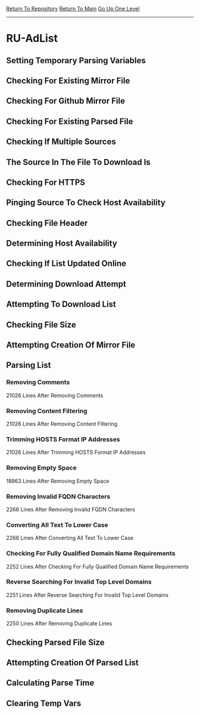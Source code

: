 [Return To Repository](https://github.com/deathbybandaid/piholeparser/)
[Return To Main](https://github.com/deathbybandaid/piholeparser/blob/master/RecentRunLogs/Mainlog.md)
[Go Up One Level](https://github.com/deathbybandaid/piholeparser/blob/master/RecentRunLogs/TopLevelScripts/30-Processing-External-Blacklists.md)
____________________________________
# RU-AdList
## Setting Temporary Parsing Variables
## Checking For Existing Mirror File
## Checking For Github Mirror File
## Checking For Existing Parsed File
## Checking If Multiple Sources
## The Source In The File To Download Is
## Checking For HTTPS
## Pinging Source To Check Host Availability
## Checking File Header
## Determining Host Availability
## Checking If List Updated Online
## Determining Download Attempt
## Attempting To Download List
## Checking File Size
## Attempting Creation Of Mirror File
## Parsing List
### Removing Comments
21026 Lines After Removing Comments
### Removing Content Filtering
21026 Lines After Removing Content Filtering
### Trimming HOSTS Format IP Addresses
21026 Lines After Trimming HOSTS Format IP Addresses
### Removing Empty Space
18863 Lines After Removing Empty Space
### Removing Invalid FQDN Characters
2266 Lines After Removing Invalid FQDN Characters
### Converting All Text To Lower Case
2266 Lines After Converting All Text To Lower Case
### Checking For Fully Qualified Domain Name Requirements
2252 Lines After Checking For Fully Qualified Domain Name Requirements
### Reverse Searching For Invalid Top Level Domains
2251 Lines After Reverse Searching For Invalid Top Level Domains
### Removing Duplicate Lines
2250 Lines After Removing Duplicate Lines
## Checking Parsed File Size
## Attempting Creation Of Parsed List
## Calculating Parse Time
## Clearing Temp Vars
